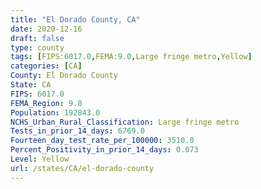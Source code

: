 ```yaml
---
title: "El Dorado County, CA"
date: 2020-12-16
draft: false
type: county
tags: [FIPS:6017.0,FEMA:9.0,Large fringe metro,Yellow]
categories: [CA]
County: El Dorado County
State: CA
FIPS: 6017.0
FEMA_Region: 9.0
Population: 192843.0
NCHS_Urban_Rural_Classification: Large fringe metro
Tests_in_prior_14_days: 6769.0
Fourteen_day_test_rate_per_100000: 3510.0
Percent_Positivity_in_prior_14_days: 0.073
Level: Yellow
url: /states/CA/el-dorado-county
---
```



